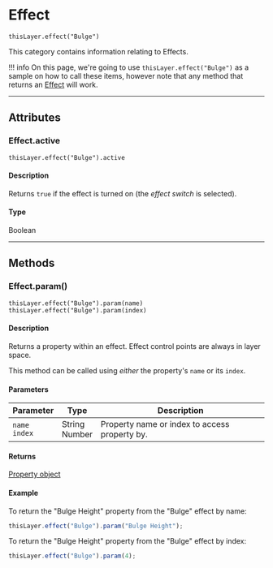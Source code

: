 # Effect

`thisLayer.effect("Bulge")`

This category contains information relating to Effects.

!!! info
    On this page, we're going to use `thisLayer.effect("Bulge")` as a sample on how to call these items, however note that any method that returns an [Effect](#) will work.

---

## Attributes

### Effect.active

`thisLayer.effect("Bulge").active`

#### Description

Returns `true` if the effect is turned on (the *effect switch* is selected).

#### Type

Boolean

---

## Methods

### Effect.param()

`thisLayer.effect("Bulge").param(name)`
</br>
`thisLayer.effect("Bulge").param(index)`

#### Description

Returns a property within an effect. Effect control points are always in layer space.

This method can be called using *either* the property's `name` or its `index`.

#### Parameters

|     Parameter      |       Type        |                  Description                  |
| ------------------ | ----------------- | --------------------------------------------- |
| `name`<br/>`index` | String<br/>Number | Property name or index to access property by. |

#### Returns

[Property object](./property.md)

#### Example

To return the "Bulge Height" property from the "Bulge" effect by name:

```js
thisLayer.effect("Bulge").param("Bulge Height");
```

To return the "Bulge Height" property from the "Bulge" effect by index:

```js
thisLayer.effect("Bulge").param(4);
```
